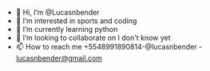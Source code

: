 - 👋 Hi, I’m @Lucasnbender
- 👀 I’m interested in sports and coding
- 🌱 I’m currently learning python 
- 💞️ I’m looking to collaborate on I don't know yet
- 📫 How to reach me +5548991890814-@lucasnbender - lucasnbender@gmail.com

<!---
Lucasnbender/Lucasnbender is a ✨ special ✨ repository because its `README.md` (this file) appears on your GitHub profile.
You can click the Preview link to take a look at your changes.
--->
